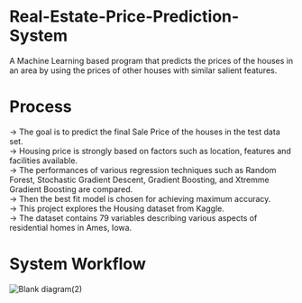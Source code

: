 # Real-Estate-Price-Prediction-System
A Machine Learning based program that predicts the prices of the houses in an area by using the prices of other houses with similar salient features.

# Process
-> The goal is to predict the final Sale Price of the houses in the test data set.<br>
-> Housing price is strongly based on factors such as location, features and facilities available.<br>
-> The performances of various regression techniques such as Random Forest, Stochastic Gradient Descent, Gradient Boosting, and Xtremme Gradient Boosting are compared.<br>
-> Then the best fit model is chosen for achieving maximum accuracy.<br>
-> This project explores the Housing dataset from Kaggle. <br>
-> The dataset contains 79 variables describing various aspects of residential homes in Ames, Iowa.<br> 


# System Workflow

![Blank diagram(2)](https://user-images.githubusercontent.com/89405038/220853424-9bc02e91-b696-4a21-9bed-3d5467714131.png)
